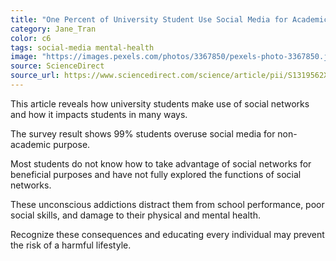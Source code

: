 ```yaml
---
title: "One Percent of University Student Use Social Media for Academic Purposes"
category: Jane_Tran
color: c6
tags: social-media mental-health
image: "https://images.pexels.com/photos/3367850/pexels-photo-3367850.jpeg?auto=compress&cs=tinysrgb&w=1260&h=750&dpr=2"
source: ScienceDirect
source_url: https://www.sciencedirect.com/science/article/pii/S1319562X21000103
---
```

This article reveals how university students make use of social networks and how it impacts students in many ways.
<!--more-->

The survey result shows 99% students overuse social media for non-academic purpose.

Most students do not know how to take advantage of social networks for beneficial purposes and have not fully explored the functions of social networks.

These unconscious addictions distract them from school performance, poor social skills, and damage to their physical and mental health.

Recognize these consequences and educating every individual may prevent the risk of a harmful lifestyle.
